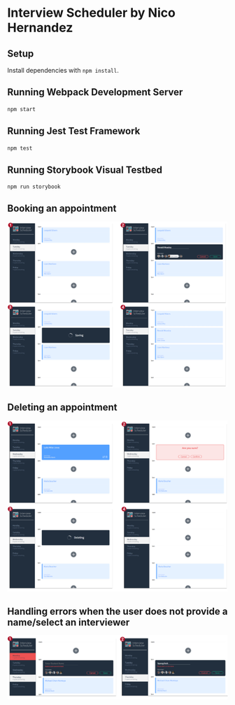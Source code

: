 # Interview Scheduler by Nico Hernandez

## Setup

Install dependencies with `npm install`.

## Running Webpack Development Server

```sh
npm start
```

## Running Jest Test Framework

```sh
npm test
```

## Running Storybook Visual Testbed

```sh
npm run storybook
```

## Booking an appointment

![booking](https://github.com/nicohsfu/scheduler/blob/master/docs/booking.png?raw=true)

## Deleting an appointment

![deleting](https://github.com/nicohsfu/scheduler/blob/master/docs/deleting.png?raw=true)

## Handling errors when the user does not provide a name/select an interviewer

![error-handling](https://github.com/nicohsfu/scheduler/blob/master/docs/error-handling.png?raw=true)